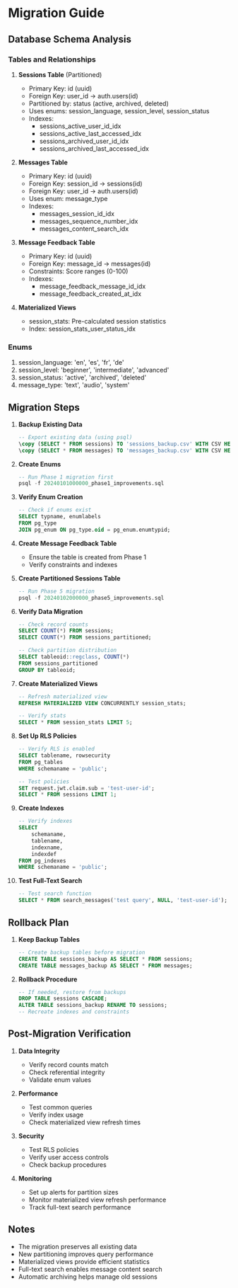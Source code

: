 # Migration Guide

## Database Schema Analysis

### Tables and Relationships

1. **Sessions Table** (Partitioned)
   - Primary Key: id (uuid)
   - Foreign Key: user_id → auth.users(id)
   - Partitioned by: status (active, archived, deleted)
   - Uses enums: session_language, session_level, session_status
   - Indexes:
     * sessions_active_user_id_idx
     * sessions_active_last_accessed_idx
     * sessions_archived_user_id_idx
     * sessions_archived_last_accessed_idx

2. **Messages Table**
   - Primary Key: id (uuid)
   - Foreign Key: session_id → sessions(id)
   - Foreign Key: user_id → auth.users(id)
   - Uses enum: message_type
   - Indexes:
     * messages_session_id_idx
     * messages_sequence_number_idx
     * messages_content_search_idx

3. **Message Feedback Table**
   - Primary Key: id (uuid)
   - Foreign Key: message_id → messages(id)
   - Constraints: Score ranges (0-100)
   - Indexes:
     * message_feedback_message_id_idx
     * message_feedback_created_at_idx

4. **Materialized Views**
   - session_stats: Pre-calculated session statistics
   - Index: session_stats_user_status_idx

### Enums

1. session_language: 'en', 'es', 'fr', 'de'
2. session_level: 'beginner', 'intermediate', 'advanced'
3. session_status: 'active', 'archived', 'deleted'
4. message_type: 'text', 'audio', 'system'

## Migration Steps

1. **Backup Existing Data**
   ```sql
   -- Export existing data (using psql)
   \copy (SELECT * FROM sessions) TO 'sessions_backup.csv' WITH CSV HEADER;
   \copy (SELECT * FROM messages) TO 'messages_backup.csv' WITH CSV HEADER;
   ```

2. **Create Enums**
   ```sql
   -- Run Phase 1 migration first
   psql -f 20240101000000_phase1_improvements.sql
   ```

3. **Verify Enum Creation**
   ```sql
   -- Check if enums exist
   SELECT typname, enumlabels 
   FROM pg_type 
   JOIN pg_enum ON pg_type.oid = pg_enum.enumtypid;
   ```

4. **Create Message Feedback Table**
   - Ensure the table is created from Phase 1
   - Verify constraints and indexes

5. **Create Partitioned Sessions Table**
   ```sql
   -- Run Phase 5 migration
   psql -f 20240102000000_phase5_improvements.sql
   ```

6. **Verify Data Migration**
   ```sql
   -- Check record counts
   SELECT COUNT(*) FROM sessions;
   SELECT COUNT(*) FROM sessions_partitioned;
   
   -- Check partition distribution
   SELECT tableoid::regclass, COUNT(*) 
   FROM sessions_partitioned 
   GROUP BY tableoid;
   ```

7. **Create Materialized Views**
   ```sql
   -- Refresh materialized view
   REFRESH MATERIALIZED VIEW CONCURRENTLY session_stats;
   
   -- Verify stats
   SELECT * FROM session_stats LIMIT 5;
   ```

8. **Set Up RLS Policies**
   ```sql
   -- Verify RLS is enabled
   SELECT tablename, rowsecurity 
   FROM pg_tables 
   WHERE schemaname = 'public';
   
   -- Test policies
   SET request.jwt.claim.sub = 'test-user-id';
   SELECT * FROM sessions LIMIT 1;
   ```

9. **Create Indexes**
   ```sql
   -- Verify indexes
   SELECT 
       schemaname,
       tablename,
       indexname,
       indexdef
   FROM pg_indexes
   WHERE schemaname = 'public';
   ```

10. **Test Full-Text Search**
    ```sql
    -- Test search function
    SELECT * FROM search_messages('test query', NULL, 'test-user-id');
    ```

## Rollback Plan

1. **Keep Backup Tables**
   ```sql
   -- Create backup tables before migration
   CREATE TABLE sessions_backup AS SELECT * FROM sessions;
   CREATE TABLE messages_backup AS SELECT * FROM messages;
   ```

2. **Rollback Procedure**
   ```sql
   -- If needed, restore from backups
   DROP TABLE sessions CASCADE;
   ALTER TABLE sessions_backup RENAME TO sessions;
   -- Recreate indexes and constraints
   ```

## Post-Migration Verification

1. **Data Integrity**
   - Verify record counts match
   - Check referential integrity
   - Validate enum values

2. **Performance**
   - Test common queries
   - Verify index usage
   - Check materialized view refresh times

3. **Security**
   - Test RLS policies
   - Verify user access controls
   - Check backup procedures

4. **Monitoring**
   - Set up alerts for partition sizes
   - Monitor materialized view refresh performance
   - Track full-text search performance

## Notes

- The migration preserves all existing data
- New partitioning improves query performance
- Materialized views provide efficient statistics
- Full-text search enables message content search
- Automatic archiving helps manage old sessions
